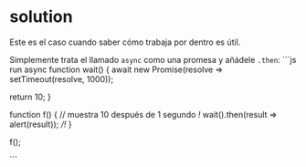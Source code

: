 # solution

Este es el caso cuando saber cómo trabaja por dentro es útil.

Simplemente trata el llamado `async` como una promesa y añádele `.then`: \`\`\`js run async function wait\(\) { await new Promise\(resolve =&gt; setTimeout\(resolve, 1000\)\);

return 10; }

function f\(\) { // muestra 10 después de 1 segundo _!_ wait\(\).then\(result =&gt; alert\(result\)\); _/!_ }

f\(\);

\`\`\`

